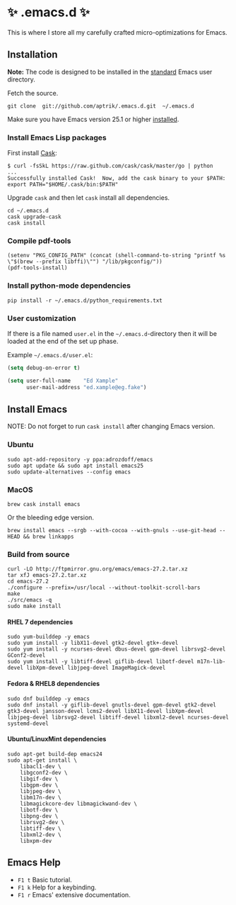 # :sparkles: .emacs.d :sparkles:

This is where I store all my carefully crafted micro-optimizations for
Emacs.

## Installation

**Note:** The code is designed to be installed in the
[standard](http://www.emacswiki.org/emacs/DotEmacsDotD) Emacs user
directory.

Fetch the source.

    git clone  git://github.com/aptrik/.emacs.d.git  ~/.emacs.d

Make sure you have Emacs version 25.1 or higher [installed](#install-emacs).

### Install Emacs Lisp packages

First install [Cask](http://cask.readthedocs.org/):

    $ curl -fsSkL https://raw.github.com/cask/cask/master/go | python
    ...
    Successfully installed Cask!  Now, add the cask binary to your $PATH:
    export PATH="$HOME/.cask/bin:$PATH"

Upgrade `cask` and then let `cask` install all dependencies.

    cd ~/.emacs.d
    cask upgrade-cask
    cask install

### Compile pdf-tools

    (setenv "PKG_CONFIG_PATH" (concat (shell-command-to-string "printf %s \"$(brew --prefix libffi)\"") "/lib/pkgconfig/"))
    (pdf-tools-install)

### Install python-mode dependencies

    pip install -r ~/.emacs.d/python_requirements.txt

### User customization

If there is a file named `user.el` in the `~/.emacs.d`-directory then it
will be loaded at the end of the set up phase.

Example `~/.emacs.d/user.el`:

```lisp
(setq debug-on-error t)

(setq user-full-name    "Ed Xample"
      user-mail-address "ed.xample@eg.fake")
```

## Install Emacs

NOTE: Do not forget to run `cask install` after changing Emacs version.

### Ubuntu

    sudo apt-add-repository -y ppa:adrozdoff/emacs
    sudo apt update && sudo apt install emacs25
    sudo update-alternatives --config emacs

### MacOS

    brew cask install emacs

Or the bleeding edge version.

    brew install emacs --srgb --with-cocoa --with-gnuls --use-git-head --HEAD && brew linkapps

### Build from source

    curl -LO http://ftpmirror.gnu.org/emacs/emacs-27.2.tar.xz
    tar xfJ emacs-27.2.tar.xz
    cd emacs-27.2
    ./configure --prefix=/usr/local --without-toolkit-scroll-bars
    make
    ./src/emacs -q
    sudo make install

#### RHEL 7 dependencies

    sudo yum-builddep -y emacs
    sudo yum install -y libX11-devel gtk2-devel gtk+-devel
    sudo yum install -y ncurses-devel dbus-devel gpm-devel librsvg2-devel GConf2-devel
    sudo yum install -y libtiff-devel giflib-devel libotf-devel m17n-lib-devel libXpm-devel libjpeg-devel ImageMagick-devel

#### Fedora & RHEL8 dependencies

    sudo dnf builddep -y emacs
    sudo dnf install -y giflib-devel gnutls-devel gpm-devel gtk2-devel gtk3-devel jansson-devel lcms2-devel libX11-devel libXpm-devel libjpeg-devel librsvg2-devel libtiff-devel libxml2-devel ncurses-devel systemd-devel

#### Ubuntu/LinuxMint dependencies

    sudo apt-get build-dep emacs24
    sudo apt-get install \
        libacl1-dev \
        libgconf2-dev \
        libgif-dev \
        libgpm-dev \
        libjpeg-dev \
        libm17n-dev \
        libmagickcore-dev libmagickwand-dev \
        libotf-dev \
        libpng-dev \
        librsvg2-dev \
        libtiff-dev \
        libxml2-dev \
        libxpm-dev

## Emacs Help

* `F1 t`  Basic tutorial.
* `F1 k`  Help for a keybinding.
* `F1 r`  Emacs' extensive documentation.
